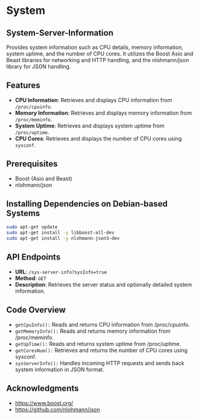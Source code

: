 # System
## System-Server-Information

Provides system information such as CPU details, memory information, system uptime, and the number of CPU cores. It utilizes the Boost Asio and Beast libraries for networking and HTTP handling, and the nlohmann/json library for JSON handling.

## Features

- **CPU Information**: Retrieves and displays CPU information from `/proc/cpuinfo`.
- **Memory Information**: Retrieves and displays memory information from `/proc/meminfo`.
- **System Uptime**: Retrieves and displays system uptime from `/proc/uptime`.
- **CPU Cores**: Retrieves and displays the number of CPU cores using `sysconf`.

## Prerequisites

- Boost (Asio and Beast)
- nlohmann/json

## Installing Dependencies on Debian-based Systems

```bash
sudo apt-get update
sudo apt-get install -y libboost-all-dev
sudo apt-get install -y nlohmann-json3-dev
```

## API Endpoints
- **URL**: `/sys-server-info?sysInfo=true`
- **Method**: `GET`
- **Description**: Retrieves the server status and optionally detailed system information.

## Code Overview
- `getCpuInfo():` Reads and returns CPU information from /proc/cpuinfo.
- `getMemoryInfo():` Reads and returns memory information from /proc/meminfo.
- `getUpTime():` Reads and returns system uptime from /proc/uptime.
- `getCoresNum():` Retrieves and returns the number of CPU cores using sysconf.
- `sysServerInfo():` Handles incoming HTTP requests and sends back system information in JSON format.


## Acknowledgments
- https://www.boost.org/
- https://github.com/nlohmann/json